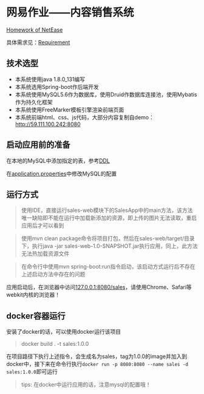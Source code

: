 # 网易作业——内容销售系统
[Homework of NetEase](https://github.com/Xavierqwb/sales)

具体需求见：[Requirement](Requirement.md)

## 技术选型
- 本系统使用java 1.8.0_131编写
- 本系统选用Spring-boot作后端开发
- 本系统使用MySQL5.6作为数据库，使用Druid作数据库连接池，使用Mybatis作为持久化框架
- 本系统使用FreeMarker模板引擎渲染前端页面
- 本系统前端html、css、js代码，大部分内容复制自demo：http://59.111.100.242:8080

## 启动应用前的准备

在本地的MySQL中添加指定的表，参考[DDL](ddl.sql)

在[application.properties](sales-web/src/main/resources/application.properties)中修改MySQL的配置

## 运行方式
> 使用IDE，直接运行sales-web模块下的SalesApp中的main方法，该方法唯一缺陷即不能在运行中加载新添加的资源，即上传的图片无法读取，重启应用后才可以看到

> 使用mvn clean package命令将项目打包，然后在sales-web/target/目录下，执行java -jar sales-web-1.0-SNAPSHOT.jar执行应用，同上，此方法无法热加载资源文件

> 在命令行中使用mvn spring-boot:run指令启动，该启动方式运行后不存在上述启动方法中存在的问题

应用启动后，在浏览器中访问[127.0.0.1:8080/sales](127.0.0.1:8080/sales)，请使用Chrome、Safari等webkit内核的浏览器！

## docker容器运行

安装了docker的话，可以使用docker运行该项目

> docker build . -t sales:1.0.0

在项目路径下执行上述指令，会生成名为sales，tag为1.0.0的image并加入到docker中，接下来在命令行执行`docker run -p 8080:8080 --name sales -d sales:1.0.0`即可运行

> tips: 在docker中运行应用的话，注意mysql的配置哦！